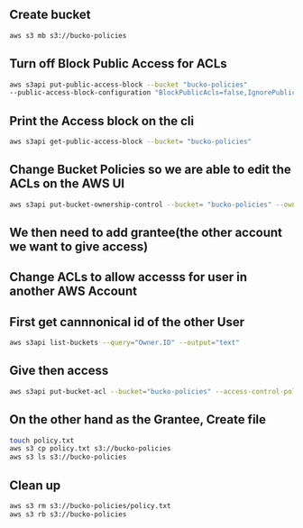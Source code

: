 ## Create bucket
```sh
aws s3 mb s3://bucko-policies
```

## Turn off Block Public Access for ACLs
```sh
aws s3api put-public-access-block --bucket "bucko-policies" 
--public-access-block-configuration "BlockPublicAcls=false,IgnorePublicAcls=false,BlockPublicPolicy=true,RestrictPublicBuckets=true"  
```
## Print the Access block on the cli
```sh
aws s3api get-public-access-block --bucket= "bucko-policies"
```

## Change Bucket Policies so we are able to edit the ACLs on the AWS UI
```sh
aws s3api put-bucket-ownership-control --bucket= "bucko-policies" --ownership-controls= "Rules=[{ObjectOwnerPreferred}]"
```
## We then need to add grantee(the other account we want to give access)

## Change ACLs to allow accesss for user in another AWS Account
## First get cannnonical id of the other User
```sh
aws s3api list-buckets --query="Owner.ID" --output="text"
```
## Give then access
```sh
aws s3api put-bucket-acl --bucket="bucko-policies" --access-control-policy="file://policy.json"
```

## On the other hand as the Grantee, Create file
```sh
touch policy.txt
aws s3 cp policy.txt s3://bucko-policies
aws s3 ls s3://bucko-policies
```

## Clean up
```sh
aws s3 rm s3://bucko-policies/policy.txt
aws s3 rb s3://bucko-policies
```

